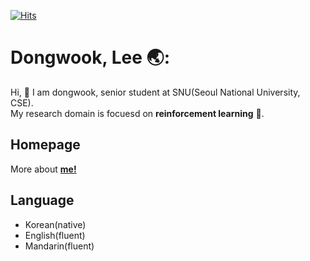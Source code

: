 [![Hits](https://hits.seeyoufarm.com/api/count/incr/badge.svg?url=https%3A%2F%2Fgithub.com%2Fdwsmart32&count_bg=%234387CF&title_bg=%23555555&icon=github.svg&icon_color=%23FFFFFF&title=hits&edge_flat=false)](https://hits.seeyoufarm.com)

# Dongwook, Lee 🌏:
Hi, 👋  I am dongwook, senior student at SNU(Seoul National University, CSE).
<br/>
My research domain is focuesd on **reinforcement learning** 🤖.

## Homepage
More about **[me!](https://dwsmart32.github.io/)**

## Language
- Korean(native)
- English(fluent)
- Mandarin(fluent)

